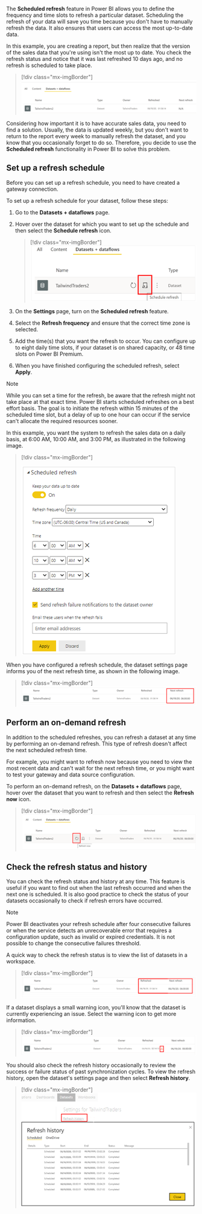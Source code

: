 The **Scheduled refresh** feature in Power BI allows you to define the frequency and time slots to refresh a particular dataset. Scheduling the refresh of your data will save you time because you don't have to manually refresh the data. It also ensures that users can access the most up-to-date data.

In this example, you are creating a report, but then realize that the version of the sales data that you're using isn't the most up to date. You check the refresh status and notice that it was last refreshed 10 days ago, and no refresh is scheduled to take place.

> [!div class="mx-imgBorder"]
> [![Screenshot of the last refresh time for the dataset.](../media/5-view-dataset-last-refresh-time-ss.png)](../media/5-view-dataset-last-refresh-time-ss.png#lightbox)

Considering how important it is to have accurate sales data, you need to find a solution. Usually, the data is updated weekly, but you don't want to return to the report every week to manually refresh the dataset, and you know that you occasionally forget to do so. Therefore, you decide to use the **Scheduled refresh** functionality in Power BI to solve this problem.

## Set up a refresh schedule

Before you can set up a refresh schedule, you need to have created a gateway connection.

To set up a refresh schedule for your dataset, follow these steps:

1. Go to the **Datasets + dataflows** page.

2. Hover over the dataset for which you want to set up the schedule and then select the **Schedule refresh** icon.

   > [!div class="mx-imgBorder"]
   > [![Screenshot of the dataset schedule refresh button.](../media/5-select-schedule-refresh-option-ssm.png)](../media/5-select-schedule-refresh-option-ssm.png#lightbox)

3. On the **Settings** page, turn on the **Scheduled refresh** feature.

4. Select the **Refresh frequency** and ensure that the correct time zone is selected.

5. Add the time(s) that you want the refresh to occur. You can configure up to eight daily time slots, if your dataset is on shared capacity, or 48 time slots on Power BI Premium.

6. When you have finished configuring the scheduled refresh, select **Apply**.

> [!NOTE]
> While you can set a time for the refresh, be aware that the refresh might not take place at that exact time. Power BI starts scheduled refreshes on a best effort basis. The goal is to initiate the refresh within 15 minutes of the scheduled time slot, but a delay of up to one hour can occur if the service can't allocate the required resources sooner.

In this example, you want the system to refresh the sales data on a daily basis, at 6:00 AM, 10:00 AM, and 3:00 PM, as illustrated in the following image.

> [!div class="mx-imgBorder"]
>
> [![Screenshot of the scheduled refresh settings.](../media/5-select-schedule-refresh-settings-ss.png)](../media/5-select-schedule-refresh-settings-ss.png#lightbox)

When you have configured a refresh schedule, the dataset settings page informs you of the next refresh time, as shown in the following image.

> [!div class="mx-imgBorder"]
> [![Screenshot of the dataset with the next refresh time highlighted.](../media/5-view-dataset-next-refresh-time-ssm.png)](../media/5-view-dataset-next-refresh-time-ssm.png#lightbox)

## Perform an on-demand refresh

In addition to the scheduled refreshes, you can refresh a dataset at any time by performing an on-demand refresh. This type of refresh doesn't affect the next scheduled refresh time.

For example, you might want to refresh now because you need to view the most recent data and can't wait for the next refresh time, or you might want to test your gateway and data source configuration.

To perform an on-demand refresh, on the **Datasets + dataflows** page, hover over the dataset that you want to refresh and then select the **Refresh now** icon.

> [!div class="mx-imgBorder"]
> [![Screenshot of the dataset Refresh now button.](../media/5-select-refresh-now-option-ss.png)](../media/5-select-refresh-now-option-ss.png#lightbox)

## Check the refresh status and history

You can check the refresh status and history at any time. This feature is useful if you want to find out when the last refresh occurred and when the next one is scheduled. It is also good practice to check the status of your datasets occasionally to check if refresh errors have occurred.

> [!NOTE]
> Power BI deactivates your refresh schedule after four consecutive failures or when the service detects an unrecoverable error that requires a configuration update, such as invalid or expired credentials. It is not possible to change the consecutive failures threshold.

A quick way to check the refresh status is to view the list of datasets in a workspace.

> [!div class="mx-imgBorder"]
> [![Screenshot of the dataset last and next refresh times.](../media/5-view-dataset-next-refresh-time-2-ssm.png)](../media/5-view-dataset-next-refresh-time-2-ssm.png#lightbox)

If a dataset displays a small warning icon, you'll know that the dataset is currently experiencing an issue. Select the warning icon to get more information.

> [!div class="mx-imgBorder"]
> [![Screenshot of the refresh error message.](../media/5-refresh-error-message-ssm.png)](../media/5-refresh-error-message-ssm.png#lightbox)

You should also check the refresh history occasionally to review the success or failure status of past synchronization cycles. To view the refresh history, open the dataset's settings page and then select **Refresh history**.

> [!div class="mx-imgBorder"]
> [![Screenshot of the Refresh history dialog.](../media/5-check-refresh-history-ssm.png)](../media/5-check-refresh-history-ssm.png#lightbox)
